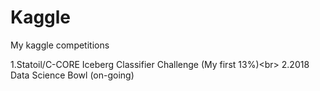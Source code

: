 # Kaggle
My kaggle competitions

1.Statoil/C-CORE Iceberg Classifier Challenge (My first 13%)\<br>  2.2018 Data Science Bowl (on-going)
